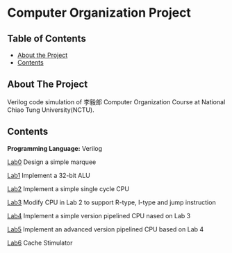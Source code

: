 # Computer Organization Project
<!-- TABLE OF CONTENTS -->
## Table of Contents
* [About the Project](#about-the-project)
* [Contents](#contents)


## About The Project
Verilog code simulation of 李毅郎 Computer Organization Course at National Chiao Tung University(NCTU).


## Contents
**Programming Language:** Verilog

[Lab0](https://github.com/wishx97/Computer_Organization/tree/master/Lab0) Design a simple marquee

[Lab1](https://github.com/wishx97/Computer_Organization/tree/master/Lab1) Implement a 32-bit ALU

[Lab2](https://github.com/wishx97/Computer_Organization/tree/master/Lab2) Implement a simple single cycle CPU

[Lab3](https://github.com/wishx97/Computer_Organization/tree/master/Lab3) Modify CPU in Lab 2 to support R-type, I-type and jump instruction

[Lab4](https://github.com/wishx97/Computer_Organization/tree/master/Lab4) Implement a simple version pipelined CPU nased on Lab 3

[Lab5](https://github.com/wishx97/Computer_Organization/tree/master/Lab5) Implement an advanced version pipelined CPU based on Lab 4

[Lab6](https://github.com/wishx97/Computer_Organization/tree/master/Lab6) Cache Stimulator
